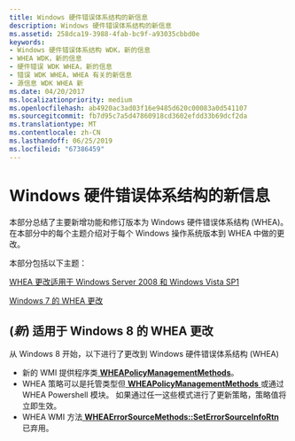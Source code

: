```yaml
---
title: Windows 硬件错误体系结构的新信息
description: Windows 硬件错误体系结构的新信息
ms.assetid: 258dca19-3988-4fab-bc9f-a93035cbbd0e
keywords:
- Windows 硬件错误体系结构 WDK，新的信息
- WHEA WDK，新的信息
- 硬件错误 WDK WHEA，新的信息
- 错误 WDK WHEA，WHEA 有关的新信息
- 源信息 WDK WHEA 新
ms.date: 04/20/2017
ms.localizationpriority: medium
ms.openlocfilehash: ab4920ac3ad03f16e9485d620c00083a0d541107
ms.sourcegitcommit: fb7d95c7a5d47860918cd3602efdd33b69dcf2da
ms.translationtype: MT
ms.contentlocale: zh-CN
ms.lasthandoff: 06/25/2019
ms.locfileid: "67386459"
---
```

# <a name="new-information-for-windows-hardware-error-architecture"></a>Windows 硬件错误体系结构的新信息


本部分总结了主要新增功能和修订版本为 Windows 硬件错误体系结构 (WHEA)。 在本部分中的每个主题介绍对于每个 Windows 操作系统版本到 WHEA 中做的更改。

本部分包括以下主题：

[WHEA 更改适用于 Windows Server 2008 和 Windows Vista SP1](whea-changes-for-windows-server-2008-and-windows-vista-sp1.md)

[Windows 7 的 WHEA 更改](whea-changes-for-windows-7.md)

## <a name="new-whea-changes-for-windows8"></a>(*新*) 适用于 Windows 8 的 WHEA 更改


从 Windows 8 开始，以下进行了更改到 Windows 硬件错误体系结构 (WHEA)

-   新的 WMI 提供程序类[ **WHEAPolicyManagementMethods**](https://docs.microsoft.com/windows-hardware/drivers/ddi/content/_whea/)。
-   WHEA 策略可以是托管类型但[ **WHEAPolicyManagementMethods** ](https://docs.microsoft.com/windows-hardware/drivers/ddi/content/_whea/)或通过 WHEA Powershell 模块。 如果通过任一这些模式进行了更新策略，策略值将立即生效。
-   WHEA WMI 方法[ **WHEAErrorSourceMethods::SetErrorSourceInfoRtn** ](https://docs.microsoft.com/windows-hardware/drivers/ddi/content/_whea/)已弃用。

 

 




